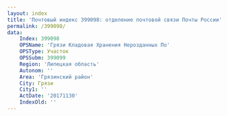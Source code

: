 ```yaml
---
layout: index
title: 'Почтовый индекс 399098: отделение почтовой связи Почты России'
permalink: /399098/
data:
    Index: 399098
    OPSName: 'Грязи Кладовая Хранения Нерозданных По'
    OPSType: Участок
    OPSSubm: 399099
    Region: 'Липецкая область'
    Autonom: ''
    Area: 'Грязинский район'
    City: Грязи
    City1: ''
    ActDate: '20171130'
    IndexOld: ''
---
```


